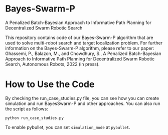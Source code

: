 # Bayes-Swarm-P
A Penalized Batch-Bayesian Approach to Informative Path Planning for Decentralized Swarm Robotic Search

This repository contains code of our Bayes-Swarm-P algorithm that are used to solve multi-robot search and target localization problem. For further information on the Bayes-Swarm-P algorithm, please refer to our paper: Ghassemi, P., Balazon, M., and Chowdhury, S., A Penalized Batch-Bayesian Approach to Informative Path Planning for Decentralized Swarm Robotic Search, Autonomous Robots, 2022 (in press).

# How to Use the Code 
By checking the run_case_studies.py file, you can see how you can create simulation and run BayesSwarm-P and other approaches.
You can also run the script as follows:
```
python run_case_studies.py
```

To enable pybullet, you can set `simulation_mode` at `pybullet`.
